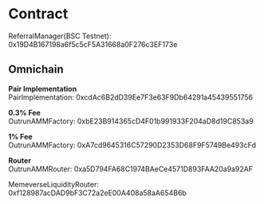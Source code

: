 # Contract

ReferralManager(BSC Testnet): 0x19D4B167198a6f5c5cF5A31668a0F276c3EF173e  

## Omnichain

**Pair Implementation**  
PairImplementation: 0xcdAc6B2dD39Ee7F3e63F9Db64291a45439551756

**0.3% Fee**  
OutrunAMMFactory: 0xbE23B914365cD4F01b991933F204aD8d19C853a9

**1% Fee**  
OutrunAMMFactory: 0xA7cd9645316C57290D2353D68F9F5749Be493cFd  

**Router**  
OutrunAMMRouter: 0xa5D794FA68C1974BAeCe4571D893FAA20a9a92AF

MemeverseLiquidityRouter: 0xf128987acDAD9bF3C72a2eE00A408a58aA654B6b
